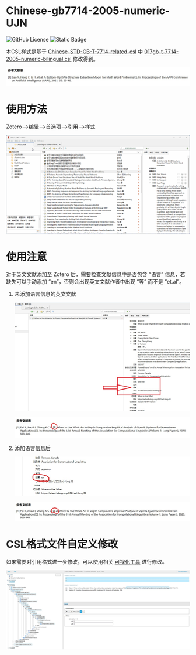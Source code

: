 # Chinese-gb7714-2005-numeric-UJN #

![GitHub License](https://img.shields.io/github/license/nicholas9698/PL-UJN) ![Static Badge](https://img.shields.io/badge/redleafnew-Chinese--STD--GB--T--7714--related--csl-blue?link=https%3A%2F%2Fgithub.com%2Fredleafnew%2FChinese-STD-GB-T-7714-related-csl)

本CSL样式是基于 [Chinese-STD-GB-T-7714-related-csl](https://github.com/redleafnew/Chinese-STD-GB-T-7714-related-csl) 中 [017gb-t-7714-2005-numeric-bilingual.csl](https://github.com/redleafnew/Chinese-STD-GB-T-7714-related-csl/blob/main/017gb-t-7714-2005-numeric-bilingual.csl) 修改得到。

![citation format](../../src/images/citation-format.jpg)

# 使用方法 #

Zotero-->编辑-->首选项-->引用-->样式

![Import CSL](../../src/images/import_csl.gif#800*600)

# 使用注意 #

对于英文文献添加至 Zotero 后，需要检查文献信息中是否包含 “语言” 信息，若缺失可以手动添加 “en”，否则会出现英文文献作者中出现 “等” 而不是 “et.al”。

1. 未添加语言信息的英文文献
   
   ![no language1](../../src/images/info_no_language1.jpg)
   
   ![no language2](../../src/images/info_no_language2.jpg)

3. 添加语言信息后
    
   ![add_language1](../../src/images/info_add_language1.jpg)
   
   ![add_language2](../../src/images/info_add_language2.jpg)

# CSL格式文件自定义修改 #

如果需要对引用格式进一步修改，可以使用相关 [可视化工具](https://editor.citationstyles.org/visualEditor/) 进行修改。

![Visual Editor](../../src/images/csl_visual_editor.jpg)
